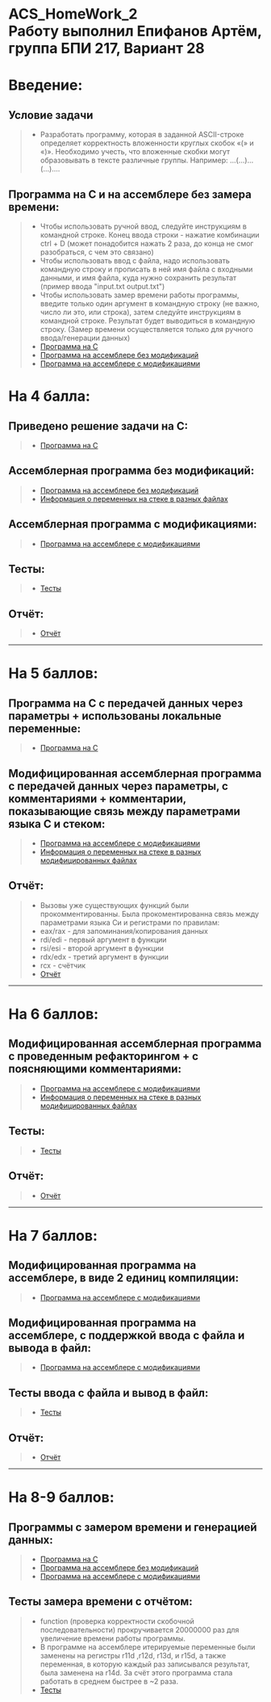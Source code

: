 # ACS_HomeWork_2 <br/> Работу выполнил Епифанов Артём, группа БПИ 217, Вариант 28
# Введение:
## Условие задачи
> * Разработать программу, которая в заданной ASCII-строке определяет корректность вложенности круглых скобок «(» и «)». Необходимо учесть, что вложенные скобки могут образовывать в тексте различные группы. Например: ...(...)...(...)....
## Программа на C и на ассемблере без замера времени:
> * Чтобы использовать ручной ввод, следуйте инструкциям в командной строке. Конец ввода строки - нажатие комбинации ctrl + D (может понадобится нажать 2 раза, до конца не смог разобраться, с чем это связано)
> * Чтобы использовать ввод с файла, надо использовать командную строку и прописать в ней имя файла с входными данными, и имя файла, куда нужно сохранить результат (пример ввода "input.txt output.txt")
> * Чтобы использовать замер времени работы программы, введите только один аргумент в командную строку (не важно, число ли это, или строка), затем следуйте инструкциям в командной строке. Результат будет выводиться в командную строку. (Замер времени осуществляется только для ручного ввода/генерации данных)
> * [Программа на C](https://github.com/Bishop-Y/ACS_HomeWork_2/tree/main/Program%20on%20C) <br/>
> * [Программа на ассемблере без модификаций](https://github.com/Bishop-Y/ACS_HomeWork_2/tree/main/ASM%20without%20modifications) <br/>
> * [Программа на ассемблере с модификациями](https://github.com/Bishop-Y/ACS_HomeWork_2/tree/main/ASM%20with%20modifications) <br/>

# На 4 балла:
## Приведено решение задачи на C: <br/>
> * [Программа на C](https://github.com/Bishop-Y/ACS_HomeWork_2/tree/main/Program%20on%20C) <br/>

## Ассемблерная программа без модификаций: <br/>
> * [Программа на ассемблере без модификаций](https://github.com/Bishop-Y/ACS_HomeWork_2/tree/main/ASM%20without%20modifications) <br/>
> * [Информация о переменных на стеке в разных файлах](https://github.com/Bishop-Y/ACS_HomeWork_2/blob/main/ASM%20without%20modifications/stack_info.md) <br/>

## Ассемблерная программа с модификациями: <br/>
> * [Программа на ассемблере с модификациями](https://github.com/Bishop-Y/ACS_HomeWork_2/tree/main/ASM%20with%20modifications) <br/>

## Тесты: <br/>
> * [Тесты](https://github.com/Bishop-Y/ACS_HomeWork_2/blob/main/Tests.md) <br/>

## Отчёт: <br/>
> * [Отчёт](https://github.com/Bishop-Y/ACS_HomeWork_2/tree/main/ASM%20with%20modifications#readme) <br/>
---- 
# На 5 баллов:
##  Программа на C с передачей данных через параметры + использованы локальные переменные: <br/>
> * [Программа на C](https://github.com/Bishop-Y/ACS_HomeWork_2/tree/main/Program%20on%20C) <br/>

## Модифицированная ассемблерная программа с передачей данных через параметры, с комментариями + комментарии, показывающие связь между параметрами языка C и стеком: <br/>
> * [Программа на ассемблере с модификациями](https://github.com/Bishop-Y/ACS_HomeWork_2/tree/main/ASM%20with%20modifications) <br/>
> * [Информация о переменных на стеке в разных модифицированных файлах](https://github.com/Bishop-Y/ACS_HomeWork_2/blob/main/ASM%20with%20modifications/stack_mod_info.md)

## Отчёт: <br/>
> * Вызовы уже существующих функций были прокомментированны. Была прокоментированна связь между параметрами языка Си и регистрами по правилам:
> * eax/rax - для запоминания/копирования данных
> * rdi/edi - первый аргумент в функции
> * rsi/esi - второй аргумент в функции
> * rdx/edx - третий аргумент в функции
> * rcx - счётчик
> * [Отчёт](https://github.com/Bishop-Y/ACS_HomeWork_2/tree/main/ASM%20with%20modifications#readme) <br/>
---- 
# На 6 баллов:
## Модифицированная ассемблерная программа с проведенным рефакторингом + с поясняющими комментариями: <br/>
> * [Программа на ассемблере с модификациями](https://github.com/Bishop-Y/ACS_HomeWork_2/tree/main/ASM%20with%20modifications) <br/>
> * [Информация о переменных на стеке в разных модифицированных файлах](https://github.com/Bishop-Y/ACS_HomeWork_2/blob/main/ASM%20with%20modifications/stack_mod_info.md)

## Тесты: <br/>
> * [Тесты](https://github.com/Bishop-Y/ACS_HomeWork_2/blob/main/Tests.md) <br/>

## Отчёт: <br/>
> * [Отчёт](https://github.com/Bishop-Y/ACS_HomeWork_2/tree/main/ASM%20with%20modifications#readme) <br/>
----
# На 7 баллов:

## Модифицированная программа на ассемблере, в виде 2 единиц компиляции: <br/>
> * [Программа на ассемблере с модификациями](https://github.com/Bishop-Y/ACS_HomeWork_2/tree/main/ASM%20with%20modifications) <br/>

## Модифицированная программа на ассемблере, с поддержкой ввода с файла и вывода в файл: <br/>
> * [Программа на ассемблере с модификациями](https://github.com/Bishop-Y/ACS_HomeWork_2/tree/main/ASM%20with%20modifications) <br/>

## Тесты ввода с файла и вывод в файл: <br/>
> * [Тесты](https://github.com/Bishop-Y/ACS_HomeWork_2/blob/main/Tests.md) <br/>

## Отчёт: <br/>
> * [Отчёт](https://github.com/Bishop-Y/ACS_HomeWork_2/tree/main/ASM%20with%20modifications#readme) <br/>
----
# На 8-9 баллов:
## Программы с замером времени и генерацией данных: <br/>
> * [Программа на C](https://github.com/Bishop-Y/ACS_HomeWork_2/tree/main/Program%20on%20C) <br/>
> * [Программа на ассемблере без модификаций](https://github.com/Bishop-Y/ACS_HomeWork_2/tree/main/ASM%20without%20modifications) <br/>
> * [Программа на ассемблере с модификациями](https://github.com/Bishop-Y/ACS_HomeWork_2/tree/main/ASM%20with%20modifications) <br/>
## Тесты замера времени с отчётом: <br/>
> * function (проверка корректности скобочной последовательности) прокручивается 20000000 раз для увеличение времени работы программы.
> * В программе на ассемблере итерируемые переменные были заменены на регистры r11d ,r12d, r13d, и r15d, а также переменная, в которую каждый раз записывался результат, была заменена на r14d. За счёт этого программа стала работать в среднем быстрее в ~2 раза. 
> * [Тесты](https://github.com/Bishop-Y/ACS_HomeWork_2/blob/main/Tests.md) <br/>
